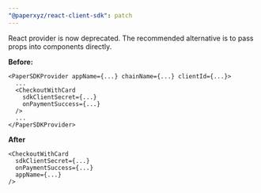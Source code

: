 ```yaml
---
"@paperxyz/react-client-sdk": patch
---
```


React provider is now deprecated. The recommended alternative is to pass props into components directly.

**Before:**

```
<PaperSDKProvider appName={...} chainName={...} clientId={...}>
  ...
  <CheckoutWithCard
    sdkClientSecret={...}
    onPaymentSuccess={...}
  />
  ...
</PaperSDKProvider>
```

**After**

```
<CheckoutWithCard
  sdkClientSecret={...}
  onPaymentSuccess={...}
  appName={...}
/>
```
